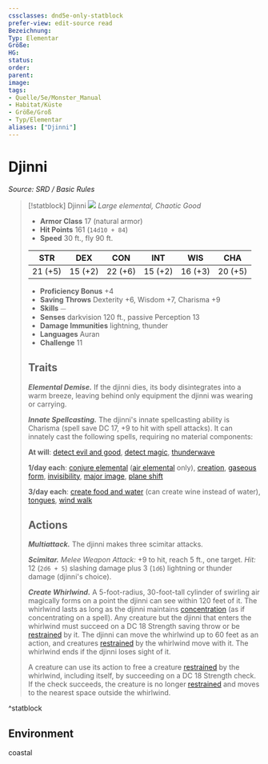 ```yaml
---
cssclasses: dnd5e-only-statblock
prefer-view: edit-source read
Bezeichnung: 
Typ: Elementar
Größe: 
HG: 
status:
order:
parent:
image: 
tags:
- Quelle/5e/Monster_Manual
- Habitat/Küste
- Größe/Groß
- Typ/Elementar
aliases: ["Djinni"]
---
```

# Djinni
*Source: SRD / Basic Rules*  

> [!statblock] Djinni
> ![](compendium/bestiary/elemental/token/djinni.png#token)
> *Large elemental, Chaotic Good*
> 
> - **Armor Class** 17  (natural armor)
> - **Hit Points** 161 (`14d10 + 84`)
> - **Speed** 30 ft., fly 90 ft.
> 
> |STR|DEX|CON|INT|WIS|CHA|
> |:---:|:---:|:---:|:---:|:---:|:---:|
> |21 (+5)|15 (+2)|22 (+6)|15 (+2)|16 (+3)|20 (+5)|
> 
> - **Proficiency Bonus** +4
> - **Saving Throws** Dexterity +6, Wisdom +7, Charisma +9
> - **Skills** ⏤
> - **Senses** darkvision 120 ft., passive Perception 13
> - **Damage Immunities** lightning, thunder
> - **Languages** Auran
> - **Challenge** 11
> 
> ## Traits
> 
> ***Elemental Demise.*** If the djinni dies, its body disintegrates into a warm breeze, leaving behind only equipment the djinni was wearing or carrying.
> 
> ***Innate Spellcasting.*** The djinni's innate spellcasting ability is Charisma (spell save DC 17, +9 to hit with spell attacks). It can innately cast the following spells, requiring no material components:
> 
> **At will**: [detect evil and good](compendium/spells/detect-evil-and-good.md), [detect magic](compendium/spells/detect-magic.md), [thunderwave](compendium/spells/thunderwave.md)
> 
> **1/day each**: [conjure elemental](compendium/spells/conjure-elemental.md) ([air elemental](compendium/bestiary/elemental/air-elemental.md) only), [creation](compendium/spells/creation.md), [gaseous form](compendium/spells/gaseous-form.md), [invisibility](compendium/spells/invisibility.md), [major image](compendium/spells/major-image.md), [plane shift](compendium/spells/plane-shift.md)
> 
> **3/day each**: [create food and water](compendium/spells/create-food-and-water.md) (can create wine instead of water), [tongues](compendium/spells/tongues.md), [wind walk](compendium/spells/wind-walk.md)
> 
> ## Actions
> 
> ***Multiattack.*** The djinni makes three scimitar attacks.
> 
> ***Scimitar.*** *Melee Weapon Attack:* +9 to hit, reach 5 ft., one target. *Hit:* 12 (`2d6 + 5`) slashing damage plus 3 (`1d6`) lightning or thunder damage (djinni's choice).
> 
> ***Create Whirlwind.*** A 5-foot-radius, 30-foot-tall cylinder of swirling air magically forms on a point the djinni can see within 120 feet of it. The whirlwind lasts as long as the djinni maintains [concentration](rules/conditions.md#concentration) (as if concentrating on a spell). Any creature but the djinni that enters the whirlwind must succeed on a DC 18 Strength saving throw or be [restrained](rules/conditions.md#restrained) by it. The djinni can move the whirlwind up to 60 feet as an action, and creatures [restrained](rules/conditions.md#restrained) by the whirlwind move with it. The whirlwind ends if the djinni loses sight of it.
> 
> A creature can use its action to free a creature [restrained](rules/conditions.md#restrained) by the whirlwind, including itself, by succeeding on a DC 18 Strength check. If the check succeeds, the creature is no longer [restrained](rules/conditions.md#restrained) and moves to the nearest space outside the whirlwind.

^statblock

## Environment

coastal
